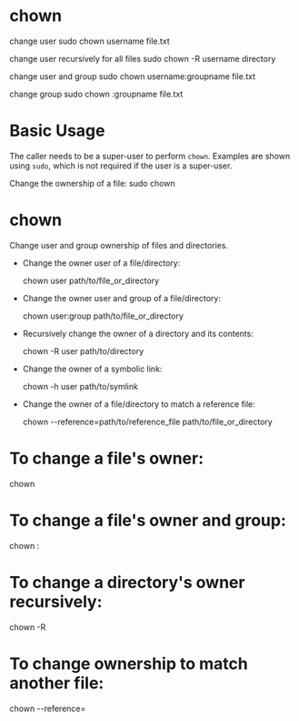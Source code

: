 # chown

change user
    sudo chown username file.txt

change user recursively for all files
    sudo chown -R username directory

change user and group
    sudo chown username:groupname file.txt

change group
    sudo chown :groupname file.txt


# Basic Usage

The caller needs to be a super-user to perform `chown`. Examples are shown
using `sudo`, which is not required if the user is a super-user.

Change the ownership of a file:
    sudo chown <user> <file>

# chown                                                                                       
                                                                                              
  Change user and group ownership of files and directories.                                   
                                                                                              
- Change the owner user of a file/directory:                                                  
                                                                                              
  chown user path/to/file_or_directory                                                        
                                                                                              
- Change the owner user and group of a file/directory:                                        
                                                                                              
  chown user:group path/to/file_or_directory                                                  
                                                                                              
- Recursively change the owner of a directory and its contents:                               
                                                                                              
  chown -R user path/to/directory                                                             
                                                                                              
- Change the owner of a symbolic link:                                                        
                                                                                              
  chown -h user path/to/symlink                                                               
                                                                                              
- Change the owner of a file/directory to match a reference file:                             
                                                                                              
  chown --reference=path/to/reference_file path/to/file_or_directory                          
                                                                                              
                                                                                              
                                                                                              
# To change a file's owner:
chown <user> <file>

# To change a file's owner and group:
chown <user>:<group> <file>

# To change a directory's owner recursively:
chown -R <user> <directory>

# To change ownership to match another file:
chown --reference=<reference-file> <file>
